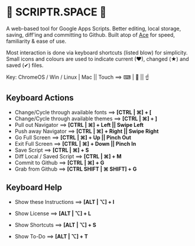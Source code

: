 
🐧 SCRIPTR.SPACE 🐧
===================
A web-based tool for Google Apps Scripts. Better editing, local storage, saving, diff'ing and committing to Github. Built atop of [Ace][1] for speed, familiarity & ease of use.

Most interaction is done via keyboard shortcuts (listed blow) for simplicity. Small icons and colours are used to indicate current (♥), changed (★) and saved (✔) files.

Key: ChromeOS / Win / Linux | Mac || Touch  ==>   ⌨ | 🍏 || ☝

Keyboard Actions
----------------
* Change/Cycle through available fonts    ==>     __[CTRL | ⌘] + [__
* Change/Cycle through available themes   ==>     __[CTRL | ⌘] + ]__
* Pull out Navigator                      ==>     __[CTRL | ⌘] + Left || Swipe Left__
* Push away Navigator                     ==>     __[CTRL | ⌘] + Right || Swipe Right__
* Go Full Screen                          ==>     __[CTRL | ⌘] + Up || Pinch Out__
* Exit Full Screen                        ==>     __[CTRL | ⌘] + Down || Pinch In__
* Save Script                             ==>     __[CTRL | ⌘] + S__
* Diff Local / Saved Script               ==>     __[CTRL | ⌘] + M__
* Commit to Github                        ==>     __[CTRL | ⌘] + G__
* Grab from Github                        ==>     __[CTRL SHIFT | ⌘ SHIFT] + G__

Keyboard Help
-------------
* Show these Instructions       ==>     __[ALT | ⌥] + I__
* Show License                  ==>     __[ALT | ⌥] + L__
* Show Shortcuts                ==>     __[ALT | ⌥] + S__
* Show To-Do                    ==>     __[ALT | ⌥] + T__

  [1]: https://ace.c9.io/ "Ace - The high performance code editor for the web"